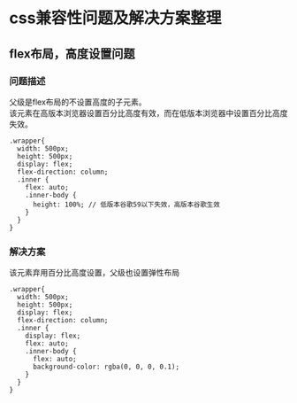 # css兼容性问题及解决方案整理
## flex布局，高度设置问题
### 问题描述
父级是flex布局的不设置高度的子元素。   
该元素在高版本浏览器设置百分比高度有效，而在低版本浏览器中设置百分比高度失效。
```less
.wrapper{
  width: 500px;
  height: 500px;
  display: flex;
  flex-direction: column;
  .inner {
    flex: auto;
    .inner-body {
      height: 100%; // 低版本谷歌59以下失效，高版本谷歌生效
    }
  }
}
```
### 解决方案
该元素弃用百分比高度设置，父级也设置弹性布局
```less
.wrapper{
  width: 500px;
  height: 500px;
  display: flex;
  flex-direction: column;
  .inner {
    display: flex;
    flex: auto;
    .inner-body {
      flex: auto;
      background-color: rgba(0, 0, 0, 0.1);
    }
  }
}
```

